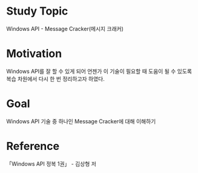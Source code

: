 # Study Topic
  
Windows API - Message Cracker(메시지 크래커)  
  
# Motivation
  
Windows API를 잘 할 수 있게 되어 언젠가 이 기술이 필요할 때 도움이 될 수 있도록 복습 차원에서 다시 한 번 정리하고자 하였다.  
  
# Goal
  
Windows API 기술 중 하나인 Message Cracker에 대해 이해하기  
  
# Reference
  
「Windows API 정복 1권」 - 김상형 저
